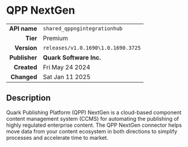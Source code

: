 # QPP NextGen
| | |
|-:|-|
|**API name**|`shared_qppngintegrationhub`|
|**Tier**|Premium|
|**Version**|`releases/v1.0.1690\1.0.1690.3725`|
|**Publisher**|**Quark Software Inc.**|
|**Created**|Fri May 24 2024|
|**Changed**|Sat Jan 11 2025|

## Description
Quark Publishing Platform (QPP) NextGen is a cloud-based component content management system (CCMS) for automating the publishing of highly regulated enterprise content. The QPP NextGen connector helps move data from your content ecosystem in both directions to simplify processes and accelerate time to market.
